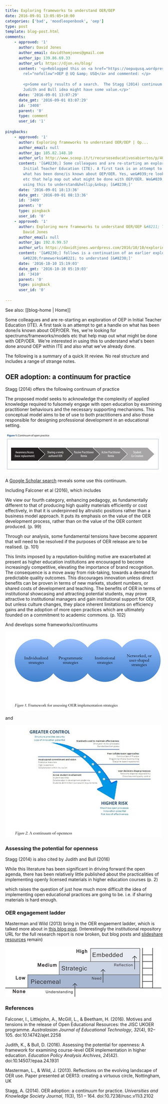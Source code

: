 ```yaml
---
title: Exploring frameworks to understand OER/OEP
date: 2016-09-01 13:05:05+10:00
categories: ['bad', 'moodleopenbook', 'oep']
type: post
template: blog-post.html
comments:
    - approved: '1'
      author: David Jones
      author_email: davidthomjones@gmail.com
      author_ip: 139.86.69.33
      author_url: https://djon.es/blog/
      content: '<p>Reblogged this on <a href="https://oepuqusq.wordpress.com/2016/09/01/exploring-frameworks-to-understand-oeroep/"
        rel="nofollow">OEP @ UQ &amp; USQ</a> and commented: </p>
    
        <p>Some early results of a search.  The Stagg (2014) continuum seems okay.  The
        Judith and Bull idea might have some value.</p>'
      date: '2016-09-01 13:07:29'
      date_gmt: '2016-09-01 03:07:29'
      id: '3408'
      parent: '0'
      type: comment
      user_id: '1'
    
pingbacks:
    - approved: '1'
      author: Exploring frameworks to understand OER/OEP | Op...
      author_email: null
      author_ip: 185.82.148.10
      author_url: http://www.scoop.it/t/recursoseducativosabiertos/p/4068470451/2016/09/01/exploring-frameworks-to-understand-oer-oep
      content: '[&#8230;] Some colleagues and are re-starting an exploration of OEP in
        Initial Teacher Education (ITE). A first task is an attempt to get a handle on
        what has been done/is known about OEP/OER. Yes, we&#039;re looking for spectrums/frameworks/models
        etc that help map out what might be done with OEP/OER. We&#039;re interested in
        using this to understand&hellip;&nbsp; [&#8230;]'
      date: '2016-09-01 18:13:36'
      date_gmt: '2016-09-01 08:13:36'
      id: '3409'
      parent: '0'
      type: pingback
      user_id: '0'
    - approved: '1'
      author: Exploring more frameworks to understand OER/OEP &#8211; The Weblog of (a)
        David Jones
      author_email: null
      author_ip: 192.0.99.57
      author_url: https://davidtjones.wordpress.com/2016/10/10/exploring-more-frameworks-to-understand-oeroep/
      content: '[&#8230;] follows is a continuation of an earlier exploration into extant
        &#8220;frameworks&#8221; to understand [&#8230;]'
      date: '2016-10-10 15:19:03'
      date_gmt: '2016-10-10 05:19:03'
      id: '3410'
      parent: '0'
      type: pingback
      user_id: '0'
    
---
```


See also: [[blog-home | Home]]

Some colleagues and are re-starting an exploration of OEP in Initial Teacher Education (ITE). A first task is an attempt to get a handle on what has been done/is known about OEP/OER. Yes, we're looking for spectrums/frameworks/models etc that help map out what might be done with OEP/OER.  We're interested in using this to understand what's been done around OEP within ITE and also what we've already done.

The following is a summary of a quick lit review. No real structure and includes a range of strange notes.

## OER adoption: a continuum for practice

Stagg (2014) offers the following continuum of practice

The proposed model seeks to acknowledge the complexity of applied knowledge required to fulsomely engage with open education by examining practitioner behaviours and the necessary supporting mechanisms. This conceptual model aims to be of use to both practitioners and also those responsible for designing professional development in an educational setting.

[![A continuum of practice - OEP](images/29340227956_83b5c8f4e2.jpg)](https://www.flickr.com/photos/david_jones/29340227956/in/dateposted-public/ "A continuum of practice - OEP")

A [Google Scholar search](https://scholar.google.com.au/scholar?cites=11631507908739441823&as_sdt=2005&sciodt=0,5&hl=en) reveals some use this continuum.

Including Falconer et al (2016), which includes

We view our fourth category, enhancing pedagogy, as fundamentally different to that of producing high quality materials efficiently or cost effectively, in that it is underpinned by altruistic positions rather than a business model approach. It puts its emphasis on the value of the OER development process, rather than on the value of the OER content produced. (p. 99)

Through our analysis, some fundamental tensions have become apparent that will need to be resolved if the purposes of OER release are to be realised. (p. 101)

This limits imposed by a reputation-building motive are exacerbated at present as higher education institutions are encouraged to become increasingly competitive, elevating the importance of brand recognition. The consequence is a move away from risk-taking, towards a demand for predictable quality outcomes. This discourages innovation unless direct benefits can be proven in terms of new markets, student numbers, or shared costs of development and teaching. The benefits of OER in terms of institutional showcasing and attracting potential students, may prove attractive to institutional managers and gain institutional support for OER, but unless culture changes, they place inherent limitations on efficiency gains and the adoption of more open practices which are ultimately founded on a commitment to academic commons. (p. 102)

And develops some frameworks/continuums

[![Framework for assessing OER implementation strategies](images/29340523406_b0eb839c36.jpg)](https://www.flickr.com/photos/david_jones/29340523406/in/dateposted-public/ "Framework for assessing OER implementation strategies")

and

[![A continuum of openness](images/28750757664_3c2265e082.jpg)](https://www.flickr.com/photos/david_jones/28750757664/in/dateposted-public/ "A continuum of openness")

### Assessing the potential for openness

Stagg (2014) is also cited by Judith and Bull (2016)

While this literature has been significant in driving forward the open agenda, there has been relatively little published about the practicalities of implementing openly licensed materials in higher education courses (p. 2)

which raises the question of just how much more difficult the idea of implementing open educational practices are going to be. i.e. if sharing materials is hard enough.

### OER engagement ladder

Masterman and Wild (2013) bring in the OER engaement ladder, which is talked more about in [this blog post](https://askawild.wordpress.com/2012/09/17/stairways-and-ladders-as-metaphors-for-oer-engagement/). (Interestingly the institutional repository URL for the full research report is now broken, but blog posts and [slideshare resources](http://www.slideshare.net/askawild/from-expert-to-novice-oer-user-the-oer-engagement-ladder) remain)

[![OER engagement ladder](images/28753028613_a2b2ccc9fb.jpg)](https://www.flickr.com/photos/david_jones/28753028613/in/dateposted-public/ "OER engagement ladder")

### References

Falconer, I., Littlejohn, A., McGill, L., & Beetham, H. (2016). Motives and tensions in the release of Open Educational Resources: the JISC UKOER programme. _Australasian Journal of Educational Technology_, _32_(4), 92–105. doi:10.14742/ajet.2258

Judith, K., & Bull, D. (2016). Assessing the potential for openness: A framework for examining course-level OER implementation in higher education. _Education Policy Analysis Archives_, _24_(42). doi:10.14507/epaa.24.1931

Masterman, L., & Wild, J. (2013). Reflections on the evolving landscape of OER use. Paper presented at OER13: creating a virtuous circle, Nottingham, UK

Stagg, A. (2014). OER adoption: a continuum for practice. _Universities and Knowledge Society Journal_, _11_(3), 151 – 164. doi:10.7238/rusc.v11i3.2102